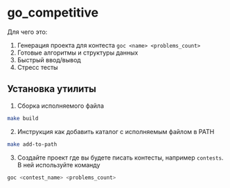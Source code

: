 # go_competitive

Для чего это:

1. Генерация проекта для контеста `goc <name> <problems_count>`
2. Готовые алгоритмы и структуры данных
3. Быстрый ввод/вывод
4. Стресс тесты

## Установка утилиты

1. Сборка исполняемого файла

```bash
make build
```

2. Инструкция как добавить каталог с исполняемым файлом в PATH

```bash
make add-to-path
```

3. Создайте проект где вы будете писать контесты, например `contests`. В ней используйте команду

```bash
goc <contest_name> <problems_count>
```
